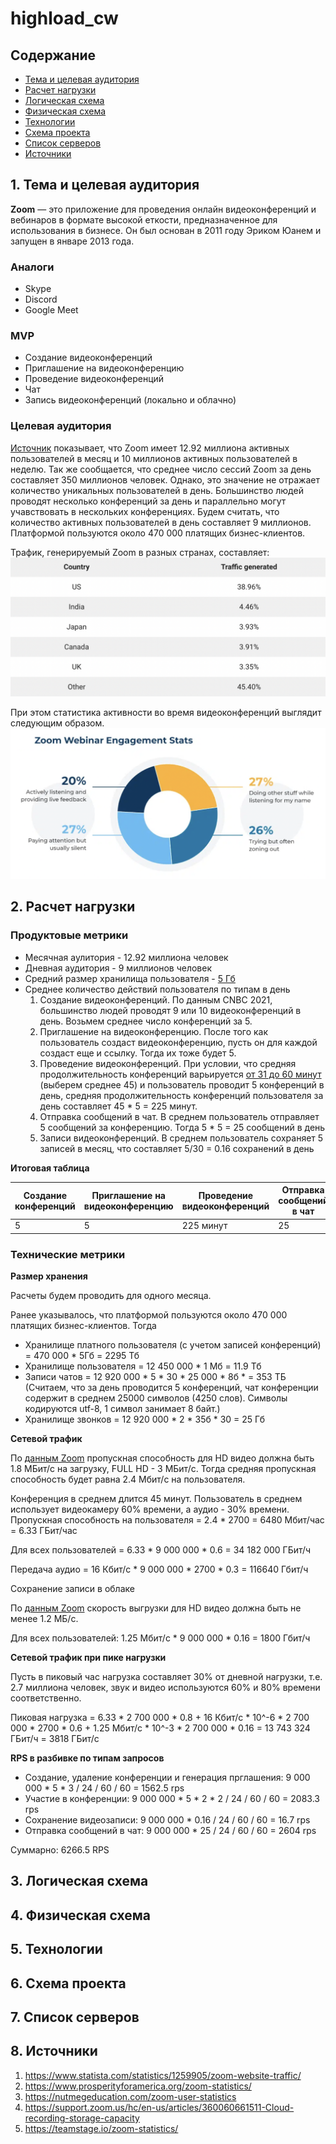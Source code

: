 # highload_cw

## Содержание

* [Тема и целевая аудитория](#1)
* [Расчет нагрузки](#2)
* [Логическая схема](#3)
* [Физическая схема](#4)
* [Технологии](#5)
* [Схема проекта](#6)
* [Список серверов](#7)
* [Источники](#8)


## 1. Тема и целевая аудитория <a name="1"></a>

**Zoom** — это приложение для проведения онлайн видеоконференций и вебинаров в формате высокой еткости, предназначенное для использования в бизнесе. Он был основан в 2011 году Эриком Юанем и запущен в январе 2013 года.

### Аналоги

- Skype
- Discord
- Google Meet

### MVP

- Создание видеоконференций
- Приглашение на видеоконференцию
- Проведение видеоконференций
- Чат
- Запись видеоконференций (локально и облачно)

### Целевая аудитория

[Источник](https://nutmegeducation.com/zoom-user-statistics)
показывает, что Zoom имеет 12.92 миллиона активных пользователей в месяц и 10 миллионов активных пользователей в неделю. Так же сообщается, что среднее число сессий Zoom за день составляет 350 миллионов человек. Однако, это значение не отражает количество уникальных пользователей в день. Большинство людей проводят несколько конференций за день и параллельно могут учавствовать в нескольких конференциях. Будем считать, что количество активных пользователей в день составляет 9 миллионов. Платформой пользуются около 470 000 платящих бизнес-клиентов.

Трафик, генерируемый Zoom в разных странах, составляет: 
![Image alt](https://github.com/ArKarina/highload_cw/raw/main/img/countries.png)


При этом статистика активности во время видеоконференций выглядит следующим образом.
![Image alt](https://github.com/ArKarina/highload_cw/raw/main/img/Webinar.png)

## 2. Расчет нагрузки <a name="2"></a>

### Продуктовые метрики

- Месячная аулитория - 12.92 миллиона человек
- Дневная аудитория - 9 миллионов человек
- Средний размер хранилища пользователя - [5 Гб](https://support.zoom.us/hc/en-us/articles/360060661511-Cloud-recording-storage-capacity)
- Среднее количество действий пользователя по типам в день
  1. Создание видеоконференций.
     По данным CNBC 2021, большинство людей проводят 9 или 10 видеоконференций в день. Возьмем среднее число конференций за 5.
  2. Приглашение на видеоконференцию.
     После того как пользователь создаст видеоконференцию, пусть он для каждой создаст еще и ссылку. Тогда их тоже будет 5.
  3. Проведение видеоконференций.
     При условии, что средняя продолжительность конференций варьируется [от 31 до 60 минут](https://teamstage.io/zoom-statistics/) (выберем среднее 45) и пользователь проводит 5 конференций в день, средняя продолжительность конференций пользователя за день составляет 45 * 5 = 225 минут.
  4. Отправка сообщений в чат.
     В среднем пользователь отправляет 5 сообщений за конференцию. Тогда 5 * 5 = 25 сообщений в день
  5. Записи видеоконференций.
     В среднем пользователь сохраняет 5 записей в месяц, что составляет 5/30 = 0.16 сохранений в день
     
**Итоговая таблица**

| Создание конференций | Приглашение на видеоконференцию | Проведение видеоконференций | Отправка сообщений в чат | Записи видеоконференций |
|---------------------------|----------------------|-----------------------|-----------------------|------------------------|
| 5                         | 5                  | 225 минут                  | 25                  | 0.16                    |


### Технические метрики

**Размер хранения**

Расчеты будем проводить для одного месяца.

Ранее указывалось, что платформой пользуются около 470 000 платящих бизнес-клиентов. Тогда

- Хранилище платного пользователя (с учетом записей конференций) = 470 000 * 5Гб = 2295 Тб
- Хранилище пользователя = 12 450 000 * 1 Мб = 11.9 Тб
- Записи чатов = 12 920 000 * 5 * 30 *  25 000 * 8б * = 353 ТБ
(Считаем, что за день проводится 5 конференций, чат конференции содержит в среднем 25000 символов (4250 слов). Символы кодируются utf-8, 1 символ занимает 8 байт.)
- Хранилище звонков = 12 920 000 * 2 * 35б * 30 = 25 Гб

**Сетевой трафик**

По [данным Zoom](https://support.zoom.us/hc/ru/articles/201362023-%D0%A1%D0%B8%D1%81%D1%82%D0%B5%D0%BC%D0%BD%D1%8B%D0%B5-%D1%82%D1%80%D0%B5%D0%B1%D0%BE%D0%B2%D0%B0%D0%BD%D0%B8%D1%8F-Zoom-%D0%B4%D0%BB%D1%8F-%D0%9E%D0%A1-Windows-macOS-%D0%B8-Linux#:~:text=%D0%A2%D1%80%D0%B5%D0%B1%D0%BE%D0%B2%D0%B0%D0%BD%D0%B8%D1%8F%20%D0%BA%20%D0%BF%D1%80%D0%BE%D0%BF%D1%83%D1%81%D0%BA%D0%BD%D0%BE%D0%B9%20%D1%81%D0%BF%D0%BE%D1%81%D0%BE%D0%B1%D0%BD%D0%BE%D1%81%D1%82%D0%B8,-Zoom%20%D0%BE%D0%BF%D1%82%D0%B8%D0%BC%D0%B8%D0%B7%D0%B8%D1%80%D1%83%D0%B5%D1%82%20%D0%B8%D1%81%D0%BF%D0%BE%D0%BB%D1%8C%D0%B7%D0%BE%D0%B2%D0%B0%D0%BD%D0%B8%D0%B5&text=%D0%94%D0%BB%D1%8F%20%D0%B2%D0%B8%D0%B4%D0%B5%D0%BE%D0%B2%D1%8B%D0%B7%D0%BE%D0%B2%D0%BE%D0%B2%201%20%D0%BD%D0%B0%201,%2F%D1%81%20(%D0%B8%D1%81%D1%85%D0%BE%D0%B4%D1%8F%D1%89%D0%B0%D1%8F%2F%D0%B2%D1%85%D0%BE%D0%B4%D1%8F%D1%89%D0%B0%D1%8F)%3B) пропускная способность для HD видео должна быть 1.8 МБит/с на загрузку, FULL HD - 3 МБит/с. Тогда средняя пропускная способность будет равна 2.4 Мбит/с на пользователя.

Конференция в среднем длится 45 минут. Пользователь в среднем использует видеокамеру 60% времени, а аудио - 30% времени.
Пропускная способность на пользователя = 2.4 * 2700 = 6480 Мбит/час = 6.33 ГБит/час

Для всех пользователей = 6.33 * 9 000 000 * 0.6 = 34 182 000 ГБит/ч

Передача аудио = 16 Кбит/с * 9 000 000 * 2700 * 0.3 = 116640 Гбит/ч

Сохранение записи в облаке

По [данным Zoom](https://support.zoom.us/hc/ru/articles/201362023-%D0%A1%D0%B8%D1%81%D1%82%D0%B5%D0%BC%D0%BD%D1%8B%D0%B5-%D1%82%D1%80%D0%B5%D0%B1%D0%BE%D0%B2%D0%B0%D0%BD%D0%B8%D1%8F-Zoom-%D0%B4%D0%BB%D1%8F-%D0%9E%D0%A1-Windows-macOS-%D0%B8-Linux#:~:text=%D0%A2%D1%80%D0%B5%D0%B1%D0%BE%D0%B2%D0%B0%D0%BD%D0%B8%D1%8F%20%D0%BA%20%D0%BF%D1%80%D0%BE%D0%BF%D1%83%D1%81%D0%BA%D0%BD%D0%BE%D0%B9%20%D1%81%D0%BF%D0%BE%D1%81%D0%BE%D0%B1%D0%BD%D0%BE%D1%81%D1%82%D0%B8,-Zoom%20%D0%BE%D0%BF%D1%82%D0%B8%D0%BC%D0%B8%D0%B7%D0%B8%D1%80%D1%83%D0%B5%D1%82%20%D0%B8%D1%81%D0%BF%D0%BE%D0%BB%D1%8C%D0%B7%D0%BE%D0%B2%D0%B0%D0%BD%D0%B8%D0%B5&text=%D0%94%D0%BB%D1%8F%20%D0%B2%D0%B8%D0%B4%D0%B5%D0%BE%D0%B2%D1%8B%D0%B7%D0%BE%D0%B2%D0%BE%D0%B2%201%20%D0%BD%D0%B0%201,%2F%D1%81%20(%D0%B8%D1%81%D1%85%D0%BE%D0%B4%D1%8F%D1%89%D0%B0%D1%8F%2F%D0%B2%D1%85%D0%BE%D0%B4%D1%8F%D1%89%D0%B0%D1%8F)%3B) скорость выгрузки для HD видео должна быть не менее 1.2 МБ/с.

Для всех пользователей: 1.25 Мбит/с * 9 000 000 * 0.16 = 1800 Гбит/ч 

**Сетевой трафик при пике нагрузки**

Пусть в пиковый час нагрузка составляет 30% от дневной нагрузки, т.е. 2.7 миллиона человек, звук и видео используются 60% и 80% времени соответственно.

Пиковая нагрузка = 6.33 * 2 700 000 * 0.8 + 16 Кбит/с * 10^-6 * 2 700 000 * 2700 * 0.6 + 1.25 Мбит/с * 10^-3 * 2 700 000 * 0.16 = 13 743 324 ГБит/ч = 3818 ГБит/с

**RPS в разбивке по типам запросов**

- Создание, удаление конференции и генерация прглашения: 9 000 000 * 5 * 3 / 24 / 60 / 60 = 1562.5 rps
- Участие в конференции: 9 000 000 * 5 * 2 * 2 / 24 / 60 / 60 = 2083.3 rps
- Сохранение видеозаписи: 9 000 000 * 0.16 / 24 / 60 / 60 = 16.7 rps
- Отправка сообщений в чат: 9 000 000 * 25 / 24 / 60 / 60 = 2604 rps

Суммарно: 6266.5 RPS

## 3. Логическая схема <a name="3"></a>

## 4. Физическая схема <a name="4"></a>

## 5. Технологии <a name="5"></a>

## 6. Схема проекта <a name="6"></a>

## 7. Список серверов <a name="7"></a>

## 8. Источники <a name="8"></a>

1. https://www.statista.com/statistics/1259905/zoom-website-traffic/
2. https://www.prosperityforamerica.org/zoom-statistics/
3. https://nutmegeducation.com/zoom-user-statistics
4. https://support.zoom.us/hc/en-us/articles/360060661511-Cloud-recording-storage-capacity
5. https://teamstage.io/zoom-statistics/
